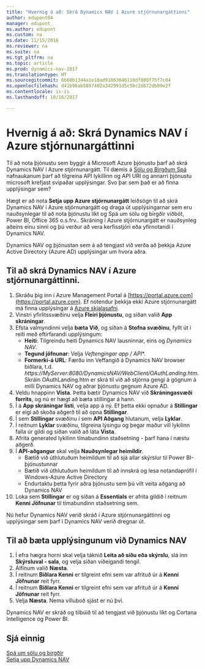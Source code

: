 ```yaml
---
title: "Hvernig á að: Skrá Dynamics NAV í Azure stjórnunargáttinni"
author: edupont04
manager: edupont
ms.author: edupont
ms.custom: na
ms.date: 11/15/2016
ms.reviewer: na
ms.suite: na
ms.tgt_pltfrm: na
ms.topic: article
ms.prod: dynamics-nav-2017
ms.translationtype: HT
ms.sourcegitcommit: 6b60b1344a1e18ad91863046110df880f75f7c04
ms.openlocfilehash: d41b96ab5807402a342991d5c5bc2d672db09e2f
ms.contentlocale: is-is
ms.lasthandoff: 10/16/2017

---
```

# <a name="how-to-register-dynamics-nav-in-the-azure-management-portal"></a>Hvernig á að: Skrá Dynamics NAV í Azure stjórnunargáttinni
Til að nota þjónustu sem byggir á Microsoft Azure þjónustu þarf að skrá Dynamics NAV í Azure stjórnunargátt. Til dæmis á [Sölu og Birgðum Spá](ui-extensions-sales-forecast.md) nafnaukanum þarf að tilgreina API lykillinn og API URI og annarri þjónustu microsoft krefjast svipaðar upplýsingar. Svo þar sem það er að finna upplýsingar sem?

Hægt er að nota **Setja upp Azure stjórnunargátt** leiðsögn til að skrá Dynamics NAV í Azure stjórnunargátt og draga út upplýsingarnar sem eru nauðsynlegar til að nota þjónustu líkt og Spá um sölu og birgðir viðbót, Power BI, Office 365 o.s.frv.. Skráning í Azure stjórnunargátt er nauðsynleg aðeins einu sinni og þú verður að vera kerfisstjóri eða yfirnotandi í Dynamics NAV.

Dynamics NAV og þjónustan sem á að tengjast við verða að þekkja Azure Active Directory (Azure AD) upplýsingar um hvora aðra.

## <a name="to-register-dynamics-nav-in-the-azure-management-portal"></a>Til að skrá Dynamics NAV í Azure stjórnunargáttinni.
1. Skráðu þig inn í Azure Management Portal á [https://portal.azure.com](https://portal.azure.com). Ef notendur þekkja ekki Azure stjórnunargátt má finna upplýsingar á [Azure skjalasafni](https://azure.microsoft.com/en-us/documentation/articles).
2. Vinstri yfirlitssvæðinu velja **Fleiri þjónustu**, og síðan valið **App skráningar**.
3. Efsta valmyndinni velja **bæta Við**, og síðan á **Stofna svæðinu**, fyllt út í reiti með eftirfarandi upplýsingum:
    - **Heiti**: Tilgreindu heiti Dynamics NAV lausninnar, eins og *Dynamics NAV*.
    - **Tegund jöfnunar**: Velja **Veftengingar app* / API**.
    - **Formerki-á URL**: Færðu inn Veffangið á Dynamics NAV browser biðlara, t.d. *https://MyServer:8080/DynamicsNAV/WebClient/OAuthLanding.htm*.
        Skráin OAuthLanding.htm er skrá til við að stjórna gengi á gögnum á milli Dynamics NAV og aðrar þjónustu gegnum Azure AD.
4. Veldu hnappinn **Vista**.
    Þetta bætir Dynamics NAV við **Skráningasvæði forrits**, og nú er hægt að bæta stillingar á hann.
5. Í á **App skráningar listi**, velja app á ný. Ef þetta ekki opnaður á **Stillingar** er eigi að skoða aðgerð til að opna **Stillingar**.
6. Í sem **Stillingar** svæðinu í sem **API Aðgang** hlutanum, velja **Lyklar**.
7. Í reitnum **Lyklar** svæðinu, tilgreina lýsingu og þegar maður vill lykilinn falla úr gildi og síðan valið að láta **Vista**.
8. Afrita generated lykilinn tímabundinn staðsetning - þarf hana í næstu aðgerð.
9. Í **API-aðgangur** skal velja **Nauðsynlegar heimildir**.
    - Bætið við úthlutuðum heimildum til að sjá allar skýrslur til Power BI-þjónustunnar
    - Bætið við úthlutuðum heimildum til að innskrá og lesa notandaprófíl í Windows-Azure Active Directory
    - Endurtaktu þetta fyrir aðra þjónustu sem þú vilt veita aðgang að Dynamics NAV
10. Loka sem **Stillingar** er og síðan á **Essentials** er afrita gildið í reitnum **Kenni Jöfnunar** til tímabundinn staðsetning sem.

Nú hefur Dynamics NAV verið skráð í Azure stjórnunargáttinni og upplýsingar sem þarf í Dynamics NAV verið dregnar út.  

## <a name="to-add-the-information-to-dynamics-nav"></a>Til að bæta upplýsingunum við Dynamics NAV
1. Í efra hægra horni skal velja táknið **Leita að síðu eða skýrslu**, slá inn **Skýrsluval - sala**, og velja síðan viðeigandi tengil.
2. Álfinum valið **Næsta**.
3. Í reitnum **Biðlara Kenni** er tilgreint efni sem var afrituð úr á **Kenni Jöfnunar** reit fyrr.
4. Í reitnum **Biðlara Kenni** er tilgreint efni sem var afrituð úr á **Kenni Jöfnunar** reit fyrr.
5. Velja **Næsta**. Nema villuboð sjást er nú því.

Dynamics NAV er skráð og tilbúið til að tengjast við þjónustu líkt og Cortana Intelligence og Power BI.

## <a name="see-also"></a>Sjá einnig
[Spá um sölu og birgðir](ui-extensions-sales-forecast.md)  
[Setja upp Dynamics NAV](setup.md)  

